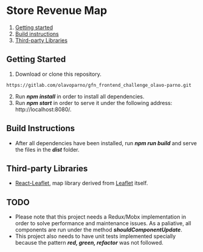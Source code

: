 # Store Revenue Map

1. [Getting started](#Getting-Started)
2. [Build instructions](#Build-Instructions)
3. [Third-party Libraries](#Third-party-Libraries)

## Getting Started

1. Download or clone this repository.
```
https://gitlab.com/olavoparno/gfn_frontend_challenge_olavo-parno.git
```
2. Run ***npm install*** in order to install all dependencies.
3. Run ***npm start*** in order to serve it under the following address: http://localhost:8080/.

## Build Instructions

* After all dependencies have been installed, run ***npm run build*** and serve the files in the ***dist*** folder.

## Third-party Libraries

* [React-Leaflet](https://react-leaflet.js.org), map library derived from [Leaflet](https://leafletjs.com) itself.

## TODO

* Please note that this project needs a Redux/Mobx implementation in order to solve performance and maintenance issues. As a paliative, all components are run under the method ***shouldComponentUpdate***.
* This project also needs to have unit tests implemented specially because the pattern ***red, green, refactor*** was not followed.